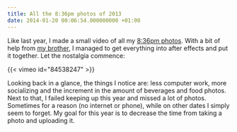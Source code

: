 ```yaml
---
title: All the 8:36pm photos of 2013
date: 2014-01-20 00:06:54.000000000 +01:00
---
```

Like last year, I made a small video of all my [8:36pm photos](http://jplattel.nl/836pm). With a bit of help from [my brother](http://ikbenke.es), I managed to get everything into after effects and put it together. Let the nostalgia commence:

{{< vimeo id="84538247" >}}

Looking back in a glance, the things I notice are: less computer work, more socializing and the increment in the amount of beverages and food photos. Next to that, I failed keeping up this year and missed a lot of photos. Sometimes for a reason (no internet or phone), while on other dates I simply seem to forget. My goal for this year is to decrease the time from taking a photo and uploading it.